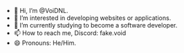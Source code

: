- 👋 Hi, I’m @VoiDNL.
- 👀 I’m interested in developing websites or applications. 
- 🌱 I’m currently studying to become a software developer.
- 📫 How to reach me, Discord: fake.void
- 😄 Pronouns: He/Him.

<!---
VoiDNL/VoiDNL is a ✨ special ✨ repository because its `README.md` (this file) appears on your GitHub profile.
You can click the Preview link to take a look at your changes.
--->
